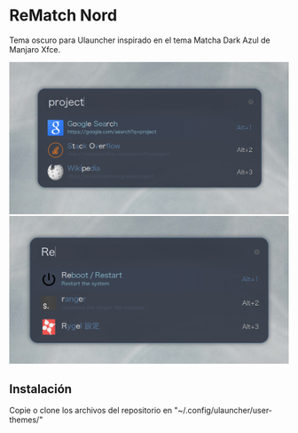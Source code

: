 # ReMatch Nord

Tema oscuro para Ulauncher inspirado en el tema Matcha Dark Azul de Manjaro Xfce.

<img src="Preview.png"/>

<img src="Preview_1.png"/>

## Instalación

Copie o clone los archivos del repositorio en "~/.config/ulauncher/user-themes/"
